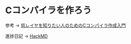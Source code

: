 # Cコンパイラを作ろう
参考 -> [低レイヤを知りたい人のためのCコンパイラ作成入門](https://www.sigbus.info/compilerbook)

進捗日記 -> [HackMD](https://hackmd.io/@yuriko0505/r1AprzFZ6)